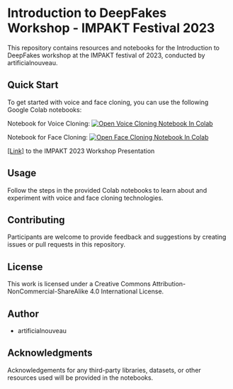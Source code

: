# Introduction to DeepFakes Workshop - IMPAKT Festival 2023

This repository contains resources and notebooks for the Introduction to DeepFakes workshop at the IMPAKT festival of 2023, conducted by artificialnouveau.

## Quick Start

To get started with voice and face cloning, you can use the following Google Colab notebooks:

Notebook for Voice Cloning:
[![Open Voice Cloning Notebook In Colab](https://colab.research.google.com/assets/colab-badge.svg)](https://colab.research.google.com/gist/artificialnouveau/50a72b1f9be58767ffe6270117de0fd1/impakt2023-voice-cloning-with-advanced-rvc-inference.ipynb?authuser=1)

Notebook for Face Cloning:
[![Open Face Cloning Notebook In Colab](https://colab.research.google.com/assets/colab-badge.svg)](https://colab.research.google.com/gist/artificialnouveau/775ea2642c0c71ce06552f394c11f6ae/impakt2023-face-cloning-with-sad-talker.ipynb?authuser=1)

[[Link]](https://docs.google.com/presentation/d/1cB_UA0N-PX8XpBcqqBnaKmHO_Tvy3xHM/edit?usp=drive_link&ouid=108673852447473972828&rtpof=true&sd=true) to the IMPAKT 2023 Workshop Presentation


## Usage

Follow the steps in the provided Colab notebooks to learn about and experiment with voice and face cloning technologies.

## Contributing

Participants are welcome to provide feedback and suggestions by creating issues or pull requests in this repository.

## License

This work is licensed under a Creative Commons Attribution-NonCommercial-ShareAlike 4.0 International License.

## Author

- artificialnouveau

## Acknowledgments

Acknowledgements for any third-party libraries, datasets, or other resources used will be provided in the notebooks.
